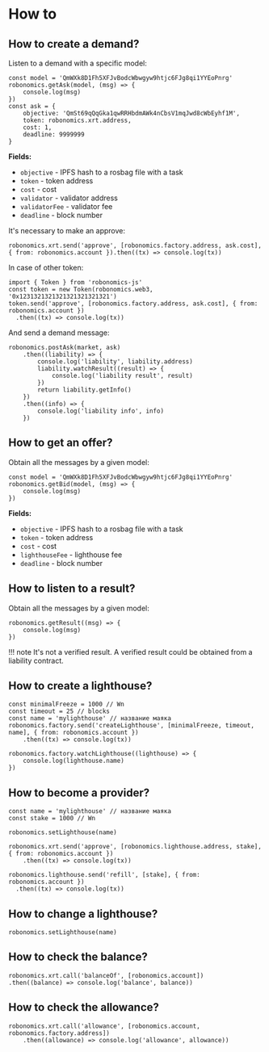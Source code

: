 # How to

## How to create a demand?

Listen to a demand with a specific model: 

    const model = 'QmWXk8D1Fh5XFJvBodcWbwgyw9htjc6FJg8qi1YYEoPnrg'
    robonomics.getAsk(model, (msg) => {
        console.log(msg)
    })
    const ask = {
        objective: 'QmSt69qQqGka1qwRRHbdmAWk4nCbsV1mqJwd8cWbEyhf1M',
        token: robonomics.xrt.address,
        cost: 1,
        deadline: 9999999
    }

**Fields:**

* `objective` - IPFS hash to a rosbag file with a task
* `token` - token address
* `cost` - cost
* `validator` - validator address
* `validatorFee` - validator fee 
* `deadline` - block number 

It's necessary to make an approve:

    robonomics.xrt.send('approve', [robonomics.factory.address, ask.cost], { from: robonomics.account }).then((tx) => console.log(tx))

In case of other token:

    import { Token } from 'robonomics-js'
    const token = new Token(robonomics.web3, '0x1231321321321321321321321')
    token.send('approve', [robonomics.factory.address, ask.cost], { from: robonomics.account })
      .then((tx) => console.log(tx))

And send a demand message:

    robonomics.postAsk(market, ask)
        .then((liability) => {
            console.log('liability', liability.address)
            liability.watchResult((result) => {
                console.log('liability result', result)
            })
            return liability.getInfo()
        })
        .then((info) => {
            console.log('liability info', info)
        })

## How to get an offer?

Obtain all the messages by a given model:

    const model = 'QmWXk8D1Fh5XFJvBodcWbwgyw9htjc6FJg8qi1YYEoPnrg'
    robonomics.getBid(model, (msg) => {
        console.log(msg)
    })

**Fields:**

* `objective` - IPFS hash to a rosbag file with a task
* `token` - token address
* `cost` - cost
* `lighthouseFee` - lighthouse fee 
* `deadline` - block number 

## How to listen to a result?

Obtain all the messages by a given model:

    robonomics.getResult((msg) => {
        console.log(msg)
    })

!!! note
    It's not a verified result. A verified result could be obtained from a liability contract.

## How to create a lighthouse?

    const minimalFreeze = 1000 // Wn
    const timeout = 25 // blocks
    const name = 'mylighthouse' // название маяка
    robonomics.factory.send('createLighthouse', [minimalFreeze, timeout, name], { from: robonomics.account })
        .then((tx) => console.log(tx))

    robonomics.factory.watchLighthouse((lighthouse) => {
        console.log(lighthouse.name)
    })

## How to become a provider?

    const name = 'mylighthouse' // название маяка
    const stake = 1000 // Wn
    
    robonomics.setLighthouse(name)
    
    robonomics.xrt.send('approve', [robonomics.lighthouse.address, stake], { from: robonomics.account })
        .then((tx) => console.log(tx))

    robonomics.lighthouse.send('refill', [stake], { from: robonomics.account })
      .then((tx) => console.log(tx))

## How to change a lighthouse?

    robonomics.setLighthouse(name)

## How to check the balance?

    robonomics.xrt.call('balanceOf', [robonomics.account])
    .then((balance) => console.log('balance', balance))

## How to check the allowance?

    robonomics.xrt.call('allowance', [robonomics.account, robonomics.factory.address])
        .then((allowance) => console.log('allowance', allowance))

